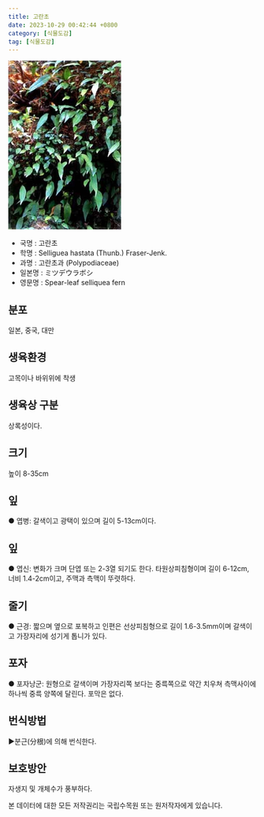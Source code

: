 ```yaml
---
title: 고란초
date: 2023-10-29 00:42:44 +0800
category: [식물도감]
tag: [식물도감]
---
```




![고란초](/assets/img/fileUpload/plants/basic/Polypodiaceae/Crypsinus/4369/1_th2.JPG)
- 국명 : 고란초
- 학명 : Selliguea hastata (Thunb.) Fraser-Jenk.
- 과명 : 고란초과 (Polypodiaceae)
- 일본명 : ミツデウラボシ
- 영문명 : Spear-leaf selliquea fern


## 분포
일본, 중국, 대만
## 생육환경
고목이나 바위위에 착생
## 생육상 구분
상록성이다. 
## 크기
높이 8-35cm
## 잎
● 엽병: 갈색이고 광택이 있으며 길이 5-13cm이다. 
## 잎
● 엽신: 변화가 크며 단엽 또는 2-3열 되기도 한다. 타원상피침형이며 길이 6-12cm, 너비 1.4-2cm이고, 주맥과 측맥이 뚜렷하다. 
## 줄기
● 근경: 짧으며 옆으로 포복하고 인편은 선상피침형으로 길이 1.6-3.5mm이며 갈색이고 가장자리에 성기게 톱니가 있다. 
## 포자
● 포자낭군: 원형으로 갈색이며 가장자리쪽 보다는 중륵쪽으로 약간 치우쳐 측맥사이에 하나씩 중륵 양쪽에 달린다. 포막은 없다. 
## 번식방법
▶분근(分根)에 의해 번식한다.
## 보호방안
자생지 및 개체수가 풍부하다.






본 데이터에 대한 모든 저작권리는 국립수목원 또는 원저작자에게 있습니다.
